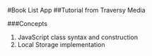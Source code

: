 #Book List App
##Tutorial from Traversy Media

###Concepts
1. JavaScript class syntax and construction
2. Local Storage implementation

